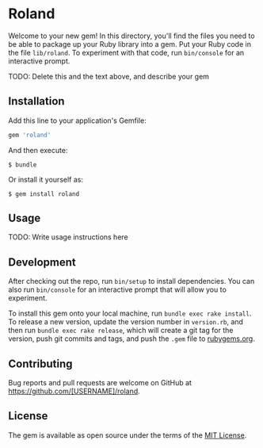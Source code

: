 # Roland

Welcome to your new gem! In this directory, you'll find the files you need to be able to package up your Ruby library into a gem. Put your Ruby code in the file `lib/roland`. To experiment with that code, run `bin/console` for an interactive prompt.

TODO: Delete this and the text above, and describe your gem

## Installation

Add this line to your application's Gemfile:

```ruby
gem 'roland'
```

And then execute:

    $ bundle

Or install it yourself as:

    $ gem install roland

## Usage

TODO: Write usage instructions here

## Development

After checking out the repo, run `bin/setup` to install dependencies. You can also run `bin/console` for an interactive prompt that will allow you to experiment.

To install this gem onto your local machine, run `bundle exec rake install`. To release a new version, update the version number in `version.rb`, and then run `bundle exec rake release`, which will create a git tag for the version, push git commits and tags, and push the `.gem` file to [rubygems.org](https://rubygems.org).

## Contributing

Bug reports and pull requests are welcome on GitHub at https://github.com/[USERNAME]/roland.


## License

The gem is available as open source under the terms of the [MIT License](http://opensource.org/licenses/MIT).

